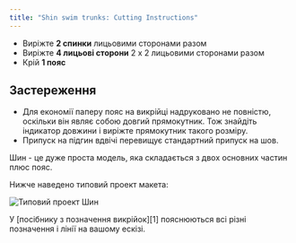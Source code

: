 ```yaml
---
title: "Shin swim trunks: Cutting Instructions"
---
```


- Виріжте **2 спинки** лицьовими сторонами разом
- Виріжте **4 лицьові сторони** 2 х 2 лицьовими сторонами разом
- Крій **1 пояс**

## Застереження

- Для економії паперу пояс на викрійці надруковано не повністю, оскільки він являє собою довгий прямокутник. Тож знайдіть індикатор довжини і виріжте прямокутник такого розміру.
- Припуск на підгин вдвічі перевищує стандартний припуск на шов.

Шин - це дуже проста модель, яка складається з двох основних частин плюс пояс.

Нижче наведено типовий проект макета:

![Типовий проект Шин](layout.svg)

<Tip>

У [посібнику з позначення викрійок][1] пояснюються всі різні позначення і лінії на вашому ескізі.

</Tip>
